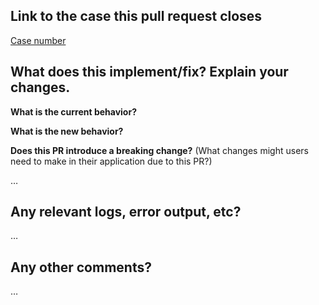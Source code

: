 <!-- Please fill out the blanks below. -->

Link to the case this pull request closes
------------------------------------------
[Case number](https://link-to-case.here)

What does this implement/fix? Explain your changes.
---------------------------------------------------
**What is the current behavior?**


**What is the new behavior?**


**Does this PR introduce a breaking change?** (What changes might users need to make in their application due to this PR?)

…

Any relevant logs, error output, etc?
-------------------------------------
…
<!-- If it’s long, please paste to https://gist.github.com/ and insert the link here. -->

Any other comments?
-------------------
…
